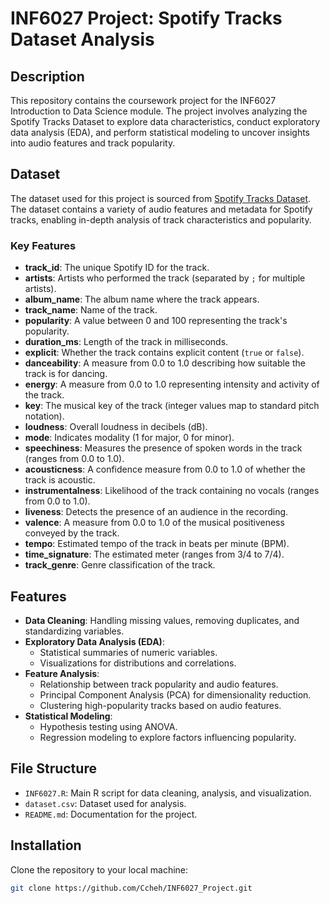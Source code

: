 # INF6027 Project: Spotify Tracks Dataset Analysis

## Description
This repository contains the coursework project for the INF6027 Introduction to Data Science module. The project involves analyzing the Spotify Tracks Dataset to explore data characteristics, conduct exploratory data analysis (EDA), and perform statistical modeling to uncover insights into audio features and track popularity.

## Dataset
The dataset used for this project is sourced from [Spotify Tracks Dataset](https://hf-proxy-cf.effarig.site/datasets/maharshipandya/spotify-tracks-dataset). The dataset contains a variety of audio features and metadata for Spotify tracks, enabling in-depth analysis of track characteristics and popularity.

### Key Features
- **track_id**: The unique Spotify ID for the track.
- **artists**: Artists who performed the track (separated by `;` for multiple artists).
- **album_name**: The album name where the track appears.
- **track_name**: Name of the track.
- **popularity**: A value between 0 and 100 representing the track's popularity.
- **duration_ms**: Length of the track in milliseconds.
- **explicit**: Whether the track contains explicit content (`true` or `false`).
- **danceability**: A measure from 0.0 to 1.0 describing how suitable the track is for dancing.
- **energy**: A measure from 0.0 to 1.0 representing intensity and activity of the track.
- **key**: The musical key of the track (integer values map to standard pitch notation).
- **loudness**: Overall loudness in decibels (dB).
- **mode**: Indicates modality (1 for major, 0 for minor).
- **speechiness**: Measures the presence of spoken words in the track (ranges from 0.0 to 1.0).
- **acousticness**: A confidence measure from 0.0 to 1.0 of whether the track is acoustic.
- **instrumentalness**: Likelihood of the track containing no vocals (ranges from 0.0 to 1.0).
- **liveness**: Detects the presence of an audience in the recording.
- **valence**: A measure from 0.0 to 1.0 of the musical positiveness conveyed by the track.
- **tempo**: Estimated tempo of the track in beats per minute (BPM).
- **time_signature**: The estimated meter (ranges from 3/4 to 7/4).
- **track_genre**: Genre classification of the track.

## Features
- **Data Cleaning**: Handling missing values, removing duplicates, and standardizing variables.
- **Exploratory Data Analysis (EDA)**:
  - Statistical summaries of numeric variables.
  - Visualizations for distributions and correlations.
- **Feature Analysis**:
  - Relationship between track popularity and audio features.
  - Principal Component Analysis (PCA) for dimensionality reduction.
  - Clustering high-popularity tracks based on audio features.
- **Statistical Modeling**:
  - Hypothesis testing using ANOVA.
  - Regression modeling to explore factors influencing popularity.

## File Structure
- `INF6027.R`: Main R script for data cleaning, analysis, and visualization.
- `dataset.csv`: Dataset used for analysis.
- `README.md`: Documentation for the project.

## Installation
Clone the repository to your local machine:
```bash
git clone https://github.com/Ccheh/INF6027_Project.git
